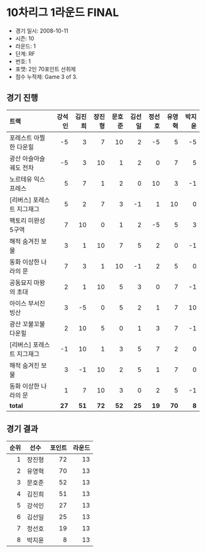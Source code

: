 # 10차리그 1라운드 FINAL

- 경기 일시: 2008-10-11
- 시즌: 10
- 라운드: 1
- 단계: RF
- 번호: 1
- 포맷: 2인 70포인트 선취제
- 점수 누적제: Game 3 of 3.





## 경기 진행

| 트랙 | 강석인 | 김진희 | 장진형 | 문호준 | 김선일 | 정선호 | 유영혁 | 박지윤 |
|:---|---:|---:|---:|---:|---:|---:|---:|---:|
| 포레스트 아찔한 다운힐 | -5 | 3 | 7 | 10 | 2 | -5 | 5 | -5 |
| 광산 아슬아슬 궤도 전차 | -5 | 3 | 10 | 1 | 2 | 0 | 7 | 5 |
| 노르테유 익스프레스 | 5 | 7 | 1 | 2 | 0 | 10 | 3 | -1 |
| [리버스] 포레스트 지그재그 | 5 | 2 | 7 | 3 | -1 | 1 | 10 | 0 |
| 팩토리 미완성 5구역 | 7 | 10 | 0 | 1 | 2 | -5 | 5 | 3 |
| 해적 숨겨진 보물 | 3 | 1 | 10 | 7 | 5 | 2 | 0 | -1 |
| 동화 이상한 나라의 문 | 7 | 3 | 1 | 10 | -1 | 2 | 5 | 0 |
| 공동묘지 마왕의 초대 | 2 | 1 | 10 | 5 | 3 | 0 | 7 | -1 |
| 아이스 부서진 빙산 | 3 | -5 | 0 | 5 | 2 | 1 | 7 | 10 |
| 광산 꼬불꼬불 다운힐 | 2 | 10 | 5 | 0 | 1 | 3 | 7 | -1 |
| [리버스] 포레스트 지그재그 | -1 | 10 | 1 | 3 | 5 | 7 | 2 | 0 |
| 해적 숨겨진 보물 | 3 | -1 | 10 | 2 | 5 | 1 | 7 | 0 |
| 동화 이상한 나라의 문 | 1 | 7 | 10 | 3 | 0 | 2 | 5 | -1 |
| __total__ | __27__ | __51__ | __72__ | __52__ | __25__ | __19__ | __70__ | __8__ |




## 경기 결과

| 순위 | 선수 | 포인트 | 라운드 |
|---:|:---:|---:|---:|
| 1 | 장진형 | 72 | 13 |
| 2 | 유영혁 | 70 | 13 |
| 3 | 문호준 | 52 | 13 |
| 4 | 김진희 | 51 | 13 |
| 5 | 강석인 | 27 | 13 |
| 6 | 김선일 | 25 | 13 |
| 7 | 정선호 | 19 | 13 |
| 8 | 박지윤 | 8 | 13 |

